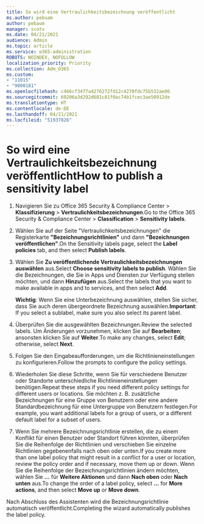 ```yaml
---
title: So wird eine Vertraulichkeitsbezeichnung veröffentlicht
ms.author: pebuam
author: pebaum
manager: scotv
ms.date: 04/21/2021
audience: Admin
ms.topic: article
ms.service: o365-administration
ROBOTS: NOINDEX, NOFOLLOW
localization_priority: Priority
ms.collection: Adm_O365
ms.custom:
- "11015"
- "9000181"
ms.openlocfilehash: c466cf3477a4276272fd12c4270fdc75b532ae06
ms.sourcegitcommit: 69206a3d292d681c81f0ac74b1fcec3ae50912de
ms.translationtype: HT
ms.contentlocale: de-DE
ms.lasthandoff: 04/21/2021
ms.locfileid: "51937826"
---
```

# <a name="how-to-publish-a-sensitivity-label"></a><span data-ttu-id="c7499-102">So wird eine Vertraulichkeitsbezeichnung veröffentlicht</span><span class="sxs-lookup"><span data-stu-id="c7499-102">How to publish a sensitivity label</span></span>

1. <span data-ttu-id="c7499-103">Navigieren Sie zu Office 365 Security & Compliance Center > **Klassifizierung** > **Vertraulichkeitsbezeichnungen**.</span><span class="sxs-lookup"><span data-stu-id="c7499-103">Go to the Office 365 Security & Compliance Center > **Classification** > **Sensitivity labels**.</span></span>

1. <span data-ttu-id="c7499-104">Wählen Sie auf der Seite "Vertraulichkeitsbezeichnungen" die Registerkarte **"Bezeichnungsrichtlinien"** und dann **"Bezeichnungen veröffentlichen"**.</span><span class="sxs-lookup"><span data-stu-id="c7499-104">On the Sensitivity labels page, select the **Label policies** tab, and then select **Publish labels**.</span></span>

1. <span data-ttu-id="c7499-105">Wählen Sie **Zu veröffentlichende Vertraulichkeitsbezeichnungen auswählen** aus.</span><span class="sxs-lookup"><span data-stu-id="c7499-105">Select **Choose sensitivity labels to publish**.</span></span> <span data-ttu-id="c7499-106">Wählen Sie die Bezeichnungen, die Sie in Apps und Diensten zur Verfügung stellen möchten, und dann **Hinzufügen** aus.</span><span class="sxs-lookup"><span data-stu-id="c7499-106">Select the labels that you want to make available in apps and to services, and then select **Add**.</span></span>

    <span data-ttu-id="c7499-107">**Wichtig**: Wenn Sie eine Unterbezeichnung auswählen, stellen Sie sicher, dass Sie auch deren übergeordnete Bezeichnung auswählen.</span><span class="sxs-lookup"><span data-stu-id="c7499-107">**Important**: If you select a sublabel, make sure you also select its parent label.</span></span>

1. <span data-ttu-id="c7499-108">Überprüfen Sie die ausgewählten Bezeichnungen.</span><span class="sxs-lookup"><span data-stu-id="c7499-108">Review the selected labels.</span></span> <span data-ttu-id="c7499-109">Um Änderungen vorzunehmen, klicken Sie auf **Bearbeiten**; ansonsten klicken Sie auf **Weiter**.</span><span class="sxs-lookup"><span data-stu-id="c7499-109">To make any changes, select **Edit**; otherwise, select **Next**.</span></span>

1. <span data-ttu-id="c7499-110">Folgen Sie den Eingabeaufforderungen, um die Richtlinieneinstellungen zu konfigurieren.</span><span class="sxs-lookup"><span data-stu-id="c7499-110">Follow the prompts to configure the policy settings.</span></span>

1. <span data-ttu-id="c7499-111">Wiederholen Sie diese Schritte, wenn Sie für verschiedene Benutzer oder Standorte unterschiedliche Richtlinieneinstellungen benötigen.</span><span class="sxs-lookup"><span data-stu-id="c7499-111">Repeat these steps if you need different policy settings for different users or locations.</span></span> <span data-ttu-id="c7499-112">Sie möchten z. B. zusätzliche Bezeichnungen für eine Gruppe von Benutzern oder eine andere Standardbezeichnung für eine Untergruppe von Benutzern festlegen.</span><span class="sxs-lookup"><span data-stu-id="c7499-112">For example, you want additional labels for a group of users, or a different default label for a subset of users.</span></span>

1. <span data-ttu-id="c7499-113">Wenn Sie mehrere Bezeichnungsrichtlinie erstellen, die zu einem Konflikt für einen Benutzer oder Standort führen könnten, überprüfen Sie die Reihenfolge der Richtlinien und verschieben Sie einzelne Richtlinien gegebenenfalls nach oben oder unten.</span><span class="sxs-lookup"><span data-stu-id="c7499-113">If you create more than one label policy that might result in a conflict for a user or location, review the policy order and if necessary, move them up or down.</span></span> <span data-ttu-id="c7499-114">Wenn Sie die Reihenfolge der Bezeichnungsrichtlinien ändern möchten, wählen Sie **...** für **Weitere Aktionen** und dann **Nach oben** oder **Nach unten** aus.</span><span class="sxs-lookup"><span data-stu-id="c7499-114">To change the order of a label policy, select **...** for **More actions**, and then select **Move up** or **Move down**.</span></span>

<span data-ttu-id="c7499-115">Nach Abschluss des Assistenten wird die Bezeichnungsrichtlinie automatisch veröffentlicht.</span><span class="sxs-lookup"><span data-stu-id="c7499-115">Completing the wizard automatically publishes the label policy.</span></span>